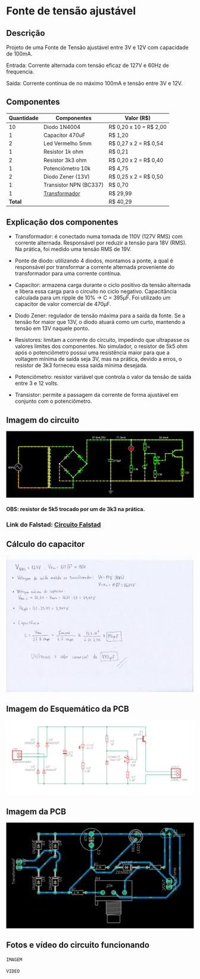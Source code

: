 # Fonte de tensão ajustável

## Descrição
Projeto de uma Fonte de Tensão ajustável entre 3V e 12V com capacidade de 100mA.

Entrada: Corrente alternada com tensão eficaz de 127V e 60Hz de frequencia.

Saída: Corrente contínua de no máximo 100mA e tensão entre 3V e 12V. 

## Componentes
| Quantidade | Componentes                  | Valor (R$) |
|------------|------------------------------|------------|
| 10         | Diodo 1N4004                 | R$ 0,20 x 10 = R$ 2,00 |
| 1          | Capacitor 470uF              | R$ 1,20 |
| 2          | Led Vermelho 5mm             | R$ 0,27 x 2 = R$ 0,54 |
| 1          | Resistor 1k ohm              | R$ 0,21 |
| 2          | Resistor 3k3 ohm             | R$ 0,20 x 2 = R$ 0,40 |
| 1          | Potenciômetro 10k            | R$ 4,75 |
| 2          | Diodo Zener (13V)            | R$ 0,25 x 2 = R$ 0,50 |
| 1          | Transistor NPN (BC337)       | R$ 0,70 |
| 1          | [Transformador](https://produto.mercadolivre.com.br/MLB-1253943633-transformador-trafo-1818v-200ma-bivolt-eletronica-_JM)                | R$ 29,99 |
| **Total**  |                              |  R$ 40,29 |

## Explicação dos componentes

* Transformador: é conectado numa tomada de 110V (127V RMS) com corrente alternada. Responsável por reduzir a tensão para 18V (RMS). Na prática, foi medido uma tensão RMS de 19V.

* Ponte de diodo: utilizando 4 diodos, montamos a ponte, a qual é responsável por transformar a corrente alternada proveniente do transformador para uma corrente contínua.

* Capacitor: armazena carga durante o ciclo positivo da tensão alternada e libera essa carga para o circuito no ciclo negativo. Capacitância calculada para um ripple de 10% -> C = 395µF. Foi utilizado um capacitor de valor comercial de 470µF.

* Diodo Zener: regulador de tensão máxima para a saída da fonte. Se a tensão for maior que 13V, o diodo atuará como um curto, mantendo a tensão em 13V naquele ponto.

* Resistores: limitam a corrente do circuito, impedindo que ultrapasse os valores limites dos componentes. No simulador, o resistor de 5k5 ohm após o potenciômetro possui uma resistência maior para que a voltagem mínima de saída seja 3V, mas na prática, devido a erros, o resistor de 3k3 forneceu essa saída mínima desejada.

* Potenciômetro: resistor variável que controla o valor da tensão de saída entre 3 e 12 volts.

* Transistor: permite a passagem da corrente de forma ajustável em conjunto com o potenciômetro.

## Imagem do circuito

<img src="./falstad.png">

#### OBS: resistor de 5k5 trocado por um de 3k3 na prática.

### Link do Falstad: [Circuito Falstad](https://tinyurl.com/2495kd2l)

## Cálculo do capacitor

<img src="./capacitor.jpg">

## Imagem do Esquemático da PCB

<img src="./esquematicoPCB.png">

## Imagem da PCB

<img src="./boardPCB.png">

## Fotos e vídeo do circuito funcionando

`IMAGEM`

`VIDEO`
